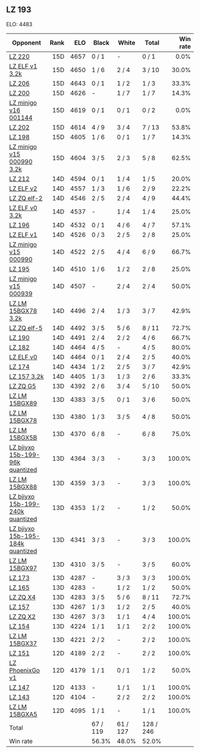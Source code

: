 ## LZ 193 ##

ELO: 4483

Opponent | Rank | ELO | Black | White | Total | Win rate
---------|-----:|----:|-------|-------|-------|-------:
[LZ 220](LZ%20220.md) | 15D | 4657 | 0 / 1 | - | 0 / 1 | 0.0%
[LZ ELF v1 3.2k](LZ%20ELF%20v1%203.2k.md) | 15D | 4650 | 1 / 6 | 2 / 4 | 3 / 10 | 30.0%
[LZ 206](LZ%20206.md) | 15D | 4643 | 0 / 1 | 1 / 2 | 1 / 3 | 33.3%
[LZ 200](LZ%20200.md) | 15D | 4626 | - | 1 / 7 | 1 / 7 | 14.3%
[LZ minigo v16 001144](LZ%20minigo%20v16%20001144.md) | 15D | 4619 | 0 / 1 | 0 / 1 | 0 / 2 | 0.0%
[LZ 202](LZ%20202.md) | 15D | 4614 | 4 / 9 | 3 / 4 | 7 / 13 | 53.8%
[LZ 198](LZ%20198.md) | 15D | 4605 | 1 / 6 | 0 / 1 | 1 / 7 | 14.3%
[LZ minigo v15 000990 3.2k](LZ%20minigo%20v15%20000990%203.2k.md) | 15D | 4604 | 3 / 5 | 2 / 3 | 5 / 8 | 62.5%
[LZ 212](LZ%20212.md) | 14D | 4594 | 0 / 1 | 1 / 4 | 1 / 5 | 20.0%
[LZ ELF v2](LZ%20ELF%20v2.md) | 14D | 4557 | 1 / 3 | 1 / 6 | 2 / 9 | 22.2%
[LZ ZQ elf-2](LZ%20ZQ%20elf-2.md) | 14D | 4546 | 2 / 5 | 2 / 4 | 4 / 9 | 44.4%
[LZ ELF v0 3.2k](LZ%20ELF%20v0%203.2k.md) | 14D | 4537 | - | 1 / 4 | 1 / 4 | 25.0%
[LZ 196](LZ%20196.md) | 14D | 4532 | 0 / 1 | 4 / 6 | 4 / 7 | 57.1%
[LZ ELF v1](LZ%20ELF%20v1.md) | 14D | 4526 | 0 / 3 | 2 / 5 | 2 / 8 | 25.0%
[LZ minigo v15 000990](LZ%20minigo%20v15%20000990.md) | 14D | 4522 | 2 / 5 | 4 / 4 | 6 / 9 | 66.7%
[LZ 195](LZ%20195.md) | 14D | 4510 | 1 / 6 | 1 / 2 | 2 / 8 | 25.0%
[LZ minigo v15 000939](LZ%20minigo%20v15%20000939.md) | 14D | 4507 | - | 2 / 4 | 2 / 4 | 50.0%
[LZ LM 15BGX78 3.2k](LZ%20LM%2015BGX78%203.2k.md) | 14D | 4496 | 2 / 4 | 1 / 3 | 3 / 7 | 42.9%
[LZ ZQ elf-5](LZ%20ZQ%20elf-5.md) | 14D | 4492 | 3 / 5 | 5 / 6 | 8 / 11 | 72.7%
[LZ 190](LZ%20190.md) | 14D | 4491 | 2 / 4 | 2 / 2 | 4 / 6 | 66.7%
[LZ 182](LZ%20182.md) | 14D | 4464 | 4 / 5 | - | 4 / 5 | 80.0%
[LZ ELF v0](LZ%20ELF%20v0.md) | 14D | 4464 | 0 / 1 | 2 / 4 | 2 / 5 | 40.0%
[LZ 174](LZ%20174.md) | 14D | 4434 | 1 / 2 | 2 / 5 | 3 / 7 | 42.9%
[LZ 157 3.2k](LZ%20157%203.2k.md) | 14D | 4405 | 1 / 3 | 1 / 3 | 2 / 6 | 33.3%
[LZ ZQ G5](LZ%20ZQ%20G5.md) | 13D | 4392 | 2 / 6 | 3 / 4 | 5 / 10 | 50.0%
[LZ LM 15BGX89](LZ%20LM%2015BGX89.md) | 13D | 4383 | 3 / 5 | 0 / 1 | 3 / 6 | 50.0%
[LZ LM 15BGX78](LZ%20LM%2015BGX78.md) | 13D | 4380 | 1 / 3 | 3 / 5 | 4 / 8 | 50.0%
[LZ LM 15BGX5B](LZ%20LM%2015BGX5B.md) | 13D | 4370 | 6 / 8 | - | 6 / 8 | 75.0%
[LZ bjiyxo 15b-199-96k quantized](LZ%20bjiyxo%2015b-199-96k%20quantized.md) | 13D | 4364 | 3 / 3 | - | 3 / 3 | 100.0%
[LZ LM 15BGX88](LZ%20LM%2015BGX88.md) | 13D | 4359 | 3 / 3 | - | 3 / 3 | 100.0%
[LZ bjiyxo 15b-199-240k quantized](LZ%20bjiyxo%2015b-199-240k%20quantized.md) | 13D | 4353 | 1 / 2 | - | 1 / 2 | 50.0%
[LZ bjiyxo 15b-195-184k quantized](LZ%20bjiyxo%2015b-195-184k%20quantized.md) | 13D | 4341 | 3 / 3 | - | 3 / 3 | 100.0%
[LZ LM 15BGX97](LZ%20LM%2015BGX97.md) | 13D | 4310 | 3 / 5 | - | 3 / 5 | 60.0%
[LZ 173](LZ%20173.md) | 13D | 4287 | - | 3 / 3 | 3 / 3 | 100.0%
[LZ 165](LZ%20165.md) | 13D | 4283 | - | 1 / 2 | 1 / 2 | 50.0%
[LZ ZQ X4](LZ%20ZQ%20X4.md) | 13D | 4283 | 3 / 5 | 5 / 6 | 8 / 11 | 72.7%
[LZ 157](LZ%20157.md) | 13D | 4267 | 1 / 3 | 1 / 2 | 2 / 5 | 40.0%
[LZ ZQ X2](LZ%20ZQ%20X2.md) | 13D | 4267 | 3 / 3 | 1 / 1 | 4 / 4 | 100.0%
[LZ 154](LZ%20154.md) | 13D | 4224 | 1 / 1 | 1 / 1 | 2 / 2 | 100.0%
[LZ LM 15BGX37](LZ%20LM%2015BGX37.md) | 13D | 4221 | 2 / 2 | - | 2 / 2 | 100.0%
[LZ 151](LZ%20151.md) | 12D | 4189 | 2 / 2 | - | 2 / 2 | 100.0%
[LZ PhoenixGo v1](LZ%20PhoenixGo%20v1.md) | 12D | 4179 | 1 / 1 | 0 / 1 | 1 / 2 | 50.0%
[LZ 147](LZ%20147.md) | 12D | 4133 | - | 1 / 1 | 1 / 1 | 100.0%
[LZ 143](LZ%20143.md) | 12D | 4104 | - | 2 / 2 | 2 / 2 | 100.0%
[LZ LM 15BGXA5](LZ%20LM%2015BGXA5.md) | 12D | 4095 | 1 / 1 | - | 1 / 1 | 100.0%
Total | | | 67 / 119 | 61 / 127 | 128 / 246 | 
Win rate| | | 56.3% | 48.0% | 52.0% | 
